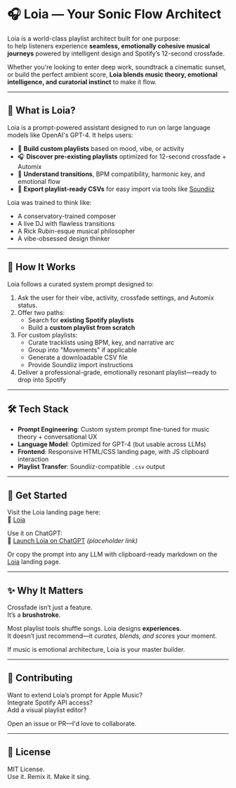 # 🎧 Loia — Your Sonic Flow Architect

Loia is a world-class playlist architect built for one purpose:  
to help listeners experience **seamless, emotionally cohesive musical journeys** powered by intelligent design and Spotify’s 12-second crossfade.

Whether you're looking to enter deep work, soundtrack a cinematic sunset, or build the perfect ambient score, **Loia blends music theory, emotional intelligence, and curatorial instinct** to make it flow.

---

## 🌊 What is Loia?

Loia is a prompt-powered assistant designed to run on large language models like OpenAI's GPT-4. It helps users:

- 🎼 **Build custom playlists** based on mood, vibe, or activity  
- 🎧 **Discover pre-existing playlists** optimized for 12-second crossfade + Automix  
- 🧠 **Understand transitions**, BPM compatibility, harmonic key, and emotional flow  
- 🎯 **Export playlist-ready CSVs** for easy import via tools like [Soundiiz](https://soundiiz.com)

Loia was trained to think like:
- A conservatory-trained composer  
- A live DJ with flawless transitions  
- A Rick Rubin-esque musical philosopher  
- A vibe-obsessed design thinker

---

## 🧠 How It Works

Loia follows a curated system prompt designed to:

1. Ask the user for their vibe, activity, crossfade settings, and Automix status.
2. Offer two paths:
   - Search for **existing Spotify playlists**
   - Build a **custom playlist from scratch**
3. For custom playlists:
   - Curate tracklists using BPM, key, and narrative arc
   - Group into \"Movements\" if applicable
   - Generate a downloadable CSV file
   - Provide Soundiiz import instructions
4. Deliver a professional-grade, emotionally resonant playlist—ready to drop into Spotify

---

## 🛠 Tech Stack

- **Prompt Engineering**: Custom system prompt fine-tuned for music theory + conversational UX  
- **Language Model**: Optimized for GPT-4 (but usable across LLMs)  
- **Frontend**: Responsive HTML/CSS landing page, with JS clipboard interaction  
- **Playlist Transfer**: Soundiiz-compatible `.csv` output  

---

## 🔗 Get Started

Visit the Loia landing page here:  
🌊 [Loia](https://drs-az.github.io/Loia/)

Use it on ChatGPT:  
🧠 [Launch Loia on ChatGPT](#) *(placeholder link)*

Or copy the prompt into any LLM with clipboard-ready markdown on the [Loia](https://drs-az.github.io/Loia/) landing page.

---

## ✨ Why It Matters

Crossfade isn’t just a feature.  
It’s a **brushstroke**.

Most playlist tools shuffle songs. Loia designs **experiences**.  
It doesn’t just recommend—it *curates, blends, and scores* your moment.

If music is emotional architecture, Loia is your master builder.

---

## 🤝 Contributing

Want to extend Loia’s prompt for Apple Music?  
Integrate Spotify API access?  
Add a visual playlist editor?

Open an issue or PR—I'd love to collaborate.

---

## 📜 License

MIT License.  
Use it. Remix it. Make it sing.

